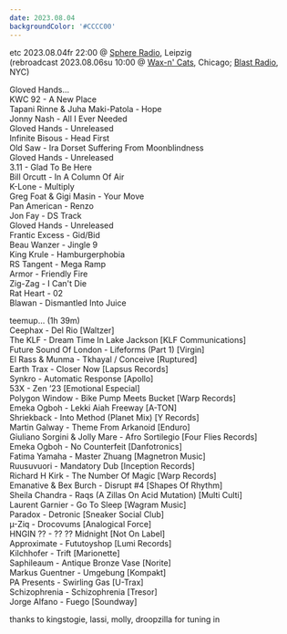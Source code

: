 ```yaml
---
date: 2023.08.04
backgroundColor: '#CCCC00'
---
```


etc 2023.08.04fr 22:00 @ [Sphere Radio](http://www.sphere-radio.net/), Leipzig  
(rebroadcast 2023.08.06su 10:00 @ [Wax-n' Cats](http://www.twitch.tv/waxncats), Chicago; [Blast Radio](https://blastradio.com/kimochisound), NYC)  

Gloved Hands...  
KWC 92 - A New Place  
Tapani Rinne & Juha Maki-Patola - Hope  
Jonny Nash - All I Ever Needed  
Gloved Hands - Unreleased  
Infinite Bisous - Head First  
Old Saw - Ira Dorset Suffering From Moonblindness  
Gloved Hands - Unreleased  
3.11 - Glad To Be Here  
Bill Orcutt - In A Column Of Air  
K-Lone - Multiply  
Greg Foat & Gigi Masin - Your Move  
Pan American - Renzo  
Jon Fay - DS Track  
Gloved Hands - Unreleased  
Frantic Excess - Gid/Bid  
Beau Wanzer - Jingle 9  
King Krule - Hamburgerphobia  
RS Tangent - Mega Ramp  
Armor - Friendly Fire  
Zig-Zag - I Can't Die  
Rat Heart - 02  
Blawan - Dismantled Into Juice  

teemup... (1h 39m)  
Ceephax - Del Rio \[Waltzer\]  
The KLF - Dream Time In Lake Jackson \[KLF Communications\]  
Future Sound Of London - Lifeforms (Part 1) \[Virgin\]  
El Rass & Munma - Tkhayal / Conceive \[Ruptured\]  
Earth Trax - Closer Now \[Lapsus Records\]  
Synkro - Automatic Response \[Apollo\]  
53X - Zen ’23 \[Emotional Especial\]  
Polygon Window - Bike Pump Meets Bucket \[Warp Records\]  
Emeka Ogboh - Lekki Aiah Freeway \[A-TON\]  
Shriekback - Into Method (Planet Mix) \[Y Records\]  
Martin Galway - Theme From Arkanoid \[Enduro\]  
Giuliano Sorgini & Jolly Mare - Afro Sortilegio \[Four Flies Records\]  
Emeka Ogboh - No Counterfeit \[Danfotronics\]  
Fatima Yamaha - Master Zhuang \[Magnetron Music\]  
Ruusuvuori - Mandatory Dub \[Inception Records\]  
Richard H Kirk - The Number Of Magic \[Warp Records\]  
Emanative & Bex Burch - Disrupt #4 \[Shapes Of Rhythm\]  
Sheila Chandra - Raqs (A Zillas On Acid Mutation) \[Multi Culti\]  
Laurent Garnier - Go To Sleep \[Wagram Music\]  
Paradox - Detronic \[Sneaker Social Club\]  
µ-Ziq - Drocovums \[Analogical Force\]  
HNGIN ?? - ?? ?? Midnight \[Not On Label\]  
Approximate - Fututoyshop \[Lumi Records\]  
Kilchhofer - Trift \[Marionette\]  
Saphileaum - Antique Bronze Vase \[Norite\]  
Markus Guentner - Umgebung \[Kompakt\]  
PA Presents - Swirling Gas \[U-Trax\]  
Schizophrenia - Schizophrenia \[Tresor\]  
Jorge Alfano - Fuego \[Soundway\]  

thanks to kingstogie, lassi, molly, droopzilla for tuning in